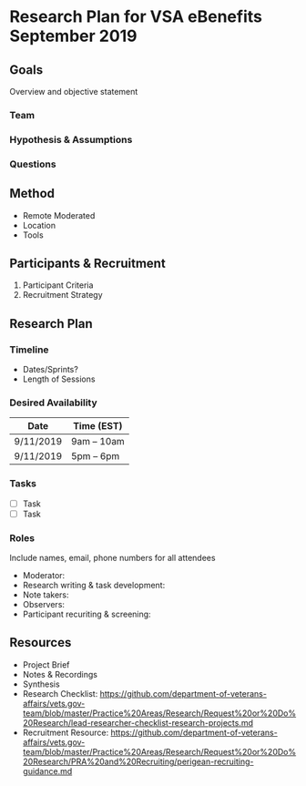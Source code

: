 # Research Plan for VSA eBenefits September 2019
## Goals
Overview and objective statement
### Team
### Hypothesis & Assumptions
### Questions
## Method
* Remote Moderated
* Location
* Tools
## Participants & Recruitment
1. Participant Criteria
2. Recruitment Strategy
## Research Plan
### Timeline
* Dates/Sprints?
* Length of Sessions
### Desired Availability
Date | Time (EST)
---- | ----
9/11/2019 | 9am – 10am
9/11/2019 | 5pm – 6pm
### Tasks
- [ ] Task
- [ ] Task
### Roles
Include names, email, phone numbers for all attendees
* Moderator:
* Research writing & task development:
* Note takers: 
* Observers:
* Participant recuriting & screening:
## Resources
* Project Brief
* Notes & Recordings
* Synthesis
* Research Checklist: https://github.com/department-of-veterans-affairs/vets.gov-team/blob/master/Practice%20Areas/Research/Request%20or%20Do%20Research/lead-researcher-checklist-research-projects.md
* Recruitment Resource: https://github.com/department-of-veterans-affairs/vets.gov-team/blob/master/Practice%20Areas/Research/Request%20or%20Do%20Research/PRA%20and%20Recruiting/perigean-recruiting-guidance.md


